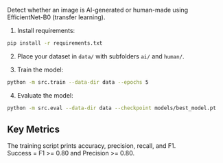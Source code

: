 Detect whether an image is AI-generated or human-made using EfficientNet-B0 (transfer learning).

1. Install requirements:
```bash
pip install -r requirements.txt
```

2. Place your dataset in `data/` with subfolders `ai/` and `human/`.

3. Train the model:
```bash
python -m src.train --data-dir data --epochs 5
```

4. Evaluate the model:
```bash
python -m src.eval --data-dir data --checkpoint models/best_model.pt
```

## Key Metrics
The training script prints accuracy, precision, recall, and F1.  
Success = F1 >= 0.80 and Precision >= 0.80.
